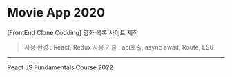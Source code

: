 # Movie App 2020

[FrontEnd Clone Codding] 영화 목록 사이트 제작

>사용 환경 : React, Redux
>사용 기술 : api호출, async await, Route, ES6

---
React JS Fundamentals Course 2022
